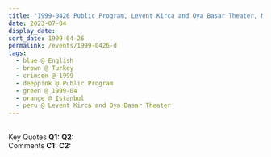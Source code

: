 ```yaml
---
title: "1999-0426 Public Program, Levent Kirca and Oya Basar Theater, Maçka-Istanbul, Istanbul, Turkey"
date: 2023-07-04
display_date: 
sort_date: 1999-04-26
permalink: /events/1999-0426-d
tags:
  - blue @ English
  - brown @ Turkey
  - crimson @ 1999
  - deeppink @ Public Program
  - green @ 1999-04
  - orange @ Istanbul
  - peru @ Levent Kirca and Oya Basar Theater
---
```


<br>

<wave-list>
  <list-title color="DarkSeaGreen" width="55">Key Quotes</list-title>
  <list-item color="BlanchedAlmond" width="280"><b>Q1:</b> <i></i></list-item>
  <list-item color="Lavender" width="280"><b>Q2:</b> <i></i></list-item>
</wave-list>

<br>

<wave-list>
  <list-title color="DarkSeaGreen" width="55">Comments</list-title>
  <list-item color="BlanchedAlmond" width="280"><b>C1:</b> <i></i></list-item>
  <list-item color="Lavender" width="280"><b>C2:</b> <i></i></list-item>
</wave-list>